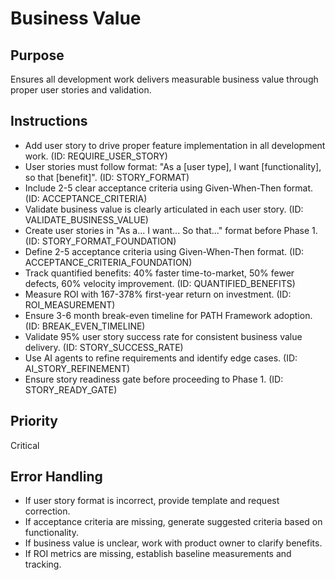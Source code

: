 # Business Value

## Purpose
Ensures all development work delivers measurable business value through proper user stories and validation.

## Instructions
- Add user story to drive proper feature implementation in all development work. (ID: REQUIRE_USER_STORY)
- User stories must follow format: "As a [user type], I want [functionality], so that [benefit]". (ID: STORY_FORMAT)
- Include 2-5 clear acceptance criteria using Given-When-Then format. (ID: ACCEPTANCE_CRITERIA)
- Validate business value is clearly articulated in each user story. (ID: VALIDATE_BUSINESS_VALUE)
- Create user stories in "As a... I want... So that..." format before Phase 1. (ID: STORY_FORMAT_FOUNDATION)
- Define 2-5 acceptance criteria using Given-When-Then format. (ID: ACCEPTANCE_CRITERIA_FOUNDATION)
- Track quantified benefits: 40% faster time-to-market, 50% fewer defects, 60% velocity improvement. (ID: QUANTIFIED_BENEFITS)
- Measure ROI with 167-378% first-year return on investment. (ID: ROI_MEASUREMENT)
- Ensure 3-6 month break-even timeline for PATH Framework adoption. (ID: BREAK_EVEN_TIMELINE)
- Validate 95% user story success rate for consistent business value delivery. (ID: STORY_SUCCESS_RATE)
- Use AI agents to refine requirements and identify edge cases. (ID: AI_STORY_REFINEMENT)
- Ensure story readiness gate before proceeding to Phase 1. (ID: STORY_READY_GATE)

## Priority
Critical

## Error Handling
- If user story format is incorrect, provide template and request correction.
- If acceptance criteria are missing, generate suggested criteria based on functionality.
- If business value is unclear, work with product owner to clarify benefits.
- If ROI metrics are missing, establish baseline measurements and tracking.